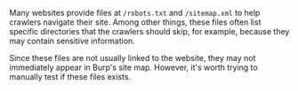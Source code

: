 Many websites provide files at `/robots.txt` and `/sitemap.xml` to help crawlers navigate their site. Among other things, these files often list specific directories that the crawlers should skip, for example, because they may contain sensitive information.

Since these files are not usually linked to the website, they may not immediately appear in Burp's site map. However, it's worth trying to manually test if these files exists.
